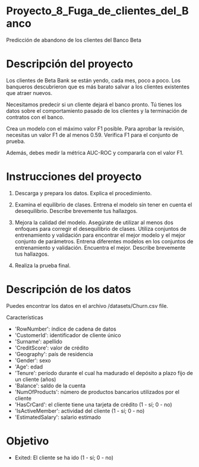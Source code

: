 # Proyecto_8_Fuga_de_clientes_del_Banco
Predicción de abandono de los clientes del Banco Beta

# Descripción del proyecto

Los clientes de Beta Bank se están yendo, cada mes, poco a poco. Los banqueros descubrieron que es más barato salvar a los clientes existentes que atraer nuevos.

Necesitamos predecir si un cliente dejará el banco pronto. Tú tienes los datos sobre el comportamiento pasado de los clientes y la terminación de contratos con el banco.

Crea un modelo con el máximo valor F1 posible. Para aprobar la revisión, necesitas un valor F1 de al menos 0.59. Verifica F1 para el conjunto de prueba. 

Además, debes medir la métrica AUC-ROC y compararla con el valor F1.

# Instrucciones del proyecto

   1. Descarga y prepara los datos.  Explica el procedimiento.

   2. Examina el equilibrio de clases. Entrena el modelo sin tener en cuenta el desequilibrio. Describe brevemente tus hallazgos.

   3. Mejora la calidad del modelo. Asegúrate de utilizar al menos dos enfoques para corregir el desequilibrio de clases. Utiliza conjuntos de entrenamiento y validación para encontrar el mejor modelo y el mejor conjunto de parámetros. Entrena diferentes modelos en los conjuntos de entrenamiento y validación. Encuentra el mejor. Describe brevemente tus hallazgos.

   4. Realiza la prueba final.

# Descripción de los datos

Puedes encontrar los datos en el archivo  /datasets/Churn.csv file.

Características

   - 'RowNumber': índice de cadena de datos
   - 'CustomerId': identificador de cliente único
   - 'Surname': apellido
   - 'CreditScore': valor de crédito
   - 'Geography': país de residencia
   - 'Gender': sexo
   - 'Age': edad
   - 'Tenure': período durante el cual ha madurado el depósito a plazo fijo de un cliente (años)
   - 'Balance': saldo de la cuenta
   - 'NumOfProducts': número de productos bancarios utilizados por el cliente
   - 'HasCrCard': el cliente tiene una tarjeta de crédito (1 - sí; 0 - no)
   - 'IsActiveMember': actividad del cliente (1 - sí; 0 - no)
   - 'EstimatedSalary': salario estimado

# Objetivo

   - Exited: El cliente se ha ido (1 - sí; 0 - no)
